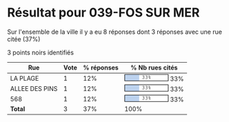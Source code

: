 # Résultat pour 039-FOS SUR MER

Sur l'ensemble de la ville il y a eu 8 réponses dont 3 réponses avec une rue citée (37%)

3 points noirs identifiés

| Rue | Vote | % réponses | % Nb rues cités|
|-----|------|------------|----------------|
| LA PLAGE | 1 | 12% | <img src="../../img/bar_33.gif" />&nbsp;33%|
| ALLEE DES PINS | 1 | 12% | <img src="../../img/bar_33.gif" />&nbsp;33%|
| 568 | 1 | 12% | <img src="../../img/bar_33.gif" />&nbsp;33%|
| **Total** | 3 | 37% | 100%|
